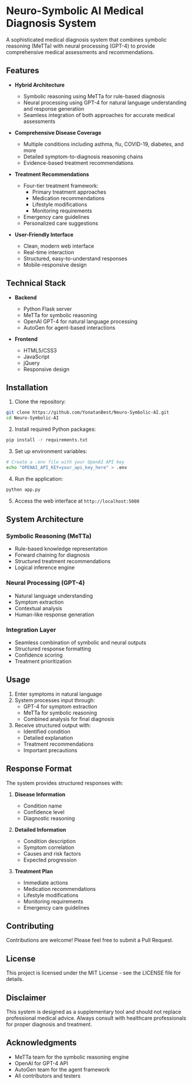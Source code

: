 # Neuro-Symbolic AI Medical Diagnosis System

A sophisticated medical diagnosis system that combines symbolic reasoning (MeTTa) with neural processing (GPT-4) to provide comprehensive medical assessments and recommendations.

## Features

- **Hybrid Architecture**
  - Symbolic reasoning using MeTTa for rule-based diagnosis
  - Neural processing using GPT-4 for natural language understanding and response generation
  - Seamless integration of both approaches for accurate medical assessments

- **Comprehensive Disease Coverage**
  - Multiple conditions including asthma, flu, COVID-19, diabetes, and more
  - Detailed symptom-to-diagnosis reasoning chains
  - Evidence-based treatment recommendations

- **Treatment Recommendations**
  - Four-tier treatment framework:
    * Primary treatment approaches
    * Medication recommendations
    * Lifestyle modifications
    * Monitoring requirements
  - Emergency care guidelines
  - Personalized care suggestions

- **User-Friendly Interface**
  - Clean, modern web interface
  - Real-time interaction
  - Structured, easy-to-understand responses
  - Mobile-responsive design

## Technical Stack

- **Backend**
  - Python Flask server
  - MeTTa for symbolic reasoning
  - OpenAI GPT-4 for natural language processing
  - AutoGen for agent-based interactions

- **Frontend**
  - HTML5/CSS3
  - JavaScript
  - jQuery
  - Responsive design

## Installation

1. Clone the repository:
```bash
git clone https://github.com/YonatanBest/Neuro-Symbolic-AI.git
cd Neuro-Symbolic-AI
```

2. Install required Python packages:
```bash
pip install -r requirements.txt
```

3. Set up environment variables:
```bash
# Create a .env file with your OpenAI API key
echo "OPENAI_API_KEY=your_api_key_here" > .env
```

4. Run the application:
```bash
python app.py
```

5. Access the web interface at `http://localhost:5000`

## System Architecture

### Symbolic Reasoning (MeTTa)
- Rule-based knowledge representation
- Forward chaining for diagnosis
- Structured treatment recommendations
- Logical inference engine

### Neural Processing (GPT-4)
- Natural language understanding
- Symptom extraction
- Contextual analysis
- Human-like response generation

### Integration Layer
- Seamless combination of symbolic and neural outputs
- Structured response formatting
- Confidence scoring
- Treatment prioritization

## Usage

1. Enter symptoms in natural language
2. System processes input through:
   - GPT-4 for symptom extraction
   - MeTTa for symbolic reasoning
   - Combined analysis for final diagnosis
3. Receive structured output with:
   - Identified condition
   - Detailed explanation
   - Treatment recommendations
   - Important precautions

## Response Format

The system provides structured responses with:

1. **Disease Information**
   - Condition name
   - Confidence level
   - Diagnostic reasoning

2. **Detailed Information**
   - Condition description
   - Symptom correlation
   - Causes and risk factors
   - Expected progression

3. **Treatment Plan**
   - Immediate actions
   - Medication recommendations
   - Lifestyle modifications
   - Monitoring requirements
   - Emergency care guidelines

## Contributing

Contributions are welcome! Please feel free to submit a Pull Request.

## License

This project is licensed under the MIT License - see the LICENSE file for details.

## Disclaimer

This system is designed as a supplementary tool and should not replace professional medical advice. Always consult with healthcare professionals for proper diagnosis and treatment.

## Acknowledgments

- MeTTa team for the symbolic reasoning engine
- OpenAI for GPT-4 API
- AutoGen team for the agent framework
- All contributors and testers 